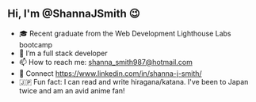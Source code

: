 ## Hi, I'm @ShannaJSmith 😉

- 🎓 Recent graduate from the Web Development Lighthouse Labs bootcamp
- 🌱 I’m a full stack developer
- 📫 How to reach me: shanna_smith987@hotmail.com
- 🔗 Connect https://www.linkedin.com/in/shanna-j-smith/
- 🇯🇵 Fun fact: I can read and write hiragana/katana. I've been to Japan twice and am an avid anime fan! 
